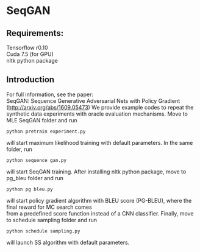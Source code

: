 # SeqGAN

## Requirements: 
Tensorflow r0.10  
Cuda 7.5 (for GPU)  
nltk python package

## Introduction
For full information, see the paper:  
SeqGAN: Sequence Generative Adversarial Nets with Policy Gradient (http://arxiv.org/abs/1609.05473)
We provide example codes to repeat the synthetic data experiments with oracle evaluation mechanisms.
Move to MLE SeqGAN folder and run
```
python pretrain experiment.py
```
will start maximum likelihood training with default parameters.
In the same folder, run
```
python sequence gan.py
```
will start SeqGAN training.
After installing nltk python package, move to pg_bleu folder and run
```
python pg bleu.py
```
will start policy gradient algorithm with BLEU score (PG-BLEU), where the final reward for MC search comes  
from a predefined score function instead of a CNN classifier.
Finally, move to schedule sampling folder and run
```
python schedule sampling.py
```
will launch SS algorithm with default parameters.
